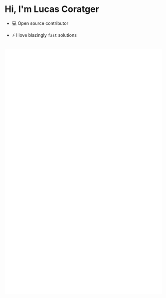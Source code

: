 <div>
  <h1>Hi, I'm Lucas Coratger</h1>
</div>

- :computer: Open source contributor
  
- ⚡ I love blazingly `fast` solutions
<br>


<img src="https://github.com/coratgerl/coratgerl/blob/main/github-metrics.svg" alt="Metrics">

